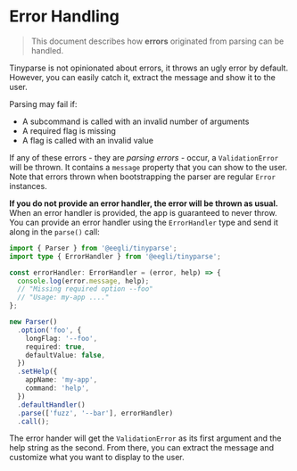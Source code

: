 # Error Handling

> This document describes how **errors** originated from parsing can be handled.

Tinyparse is not opinionated about errors, it throws an ugly error by default. However, you can easily catch it, extract the message and show it to the user.

Parsing may fail if:

- A subcommand is called with an invalid number of arguments
- A required flag is missing
- A flag is called with an invalid value

If any of these errors - they are _parsing errors_ - occur, a `ValidationError` will be thrown. It contains a `message` property that you can show to the user. Note that errors thrown when bootstrapping the parser are regular `Error` instances.

**If you do not provide an error handler, the error will be thrown as usual.** When an error handler is provided, the app is guaranteed to never throw. You can provide an error handler using the `ErrorHandler` type and send it along in the `parse()` call:

```ts
import { Parser } from '@eegli/tinyparse';
import type { ErrorHandler } from '@eegli/tinyparse';

const errorHandler: ErrorHandler = (error, help) => {
  console.log(error.message, help);
  // "Missing required option --foo"
  // "Usage: my-app ...."
};

new Parser()
  .option('foo', {
    longFlag: '--foo',
    required: true,
    defaultValue: false,
  })
  .setHelp({
    appName: 'my-app',
    command: 'help',
  })
  .defaultHandler()
  .parse(['fuzz', '--bar'], errorHandler)
  .call();
```

The error hander will get the `ValidationError` as its first argument and the help string as the second. From there, you can extract the message and customize what you want to display to the user.
